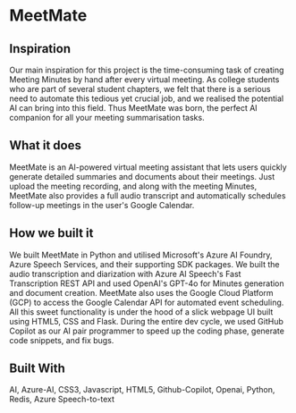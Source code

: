 # MeetMate

## Inspiration

Our main inspiration for this project is the time-consuming task of creating Meeting Minutes by hand after every virtual meeting. As college students who are part of several student chapters, we felt that there is a serious need to automate this tedious yet crucial job, and we realised the potential AI can bring into this field. Thus MeetMate was born, the perfect AI companion for all your meeting summarisation tasks.

## What it does

MeetMate is an AI-powered virtual meeting assistant that lets users quickly generate detailed summaries and documents about their meetings. Just upload the meeting recording, and along with the meeting Minutes, MeetMate also provides a full audio transcript and automatically schedules follow-up meetings in the user's Google Calendar.

## How we built it

We built MeetMate in Python and utilised Microsoft's Azure AI Foundry, Azure Speech Services, and their supporting SDK packages. We built the audio transcription and diarization with Azure AI Speech's Fast Transcription REST API and used OpenAI's GPT-4o for Minutes generation and document creation. MeetMate also uses the Google Cloud Platform (GCP) to access the Google Calendar API for automated event scheduling. All this sweet functionality is under the hood of a slick webpage UI built using HTML5, CSS and Flask. During the entire dev cycle, we used GitHub Copilot as our AI pair programmer to speed up the coding phase, generate code snippets, and fix bugs.

## Built With

AI, Azure-AI, CSS3, Javascript, HTML5, Github-Copilot, Openai, Python, Redis, Azure Speech-to-text
